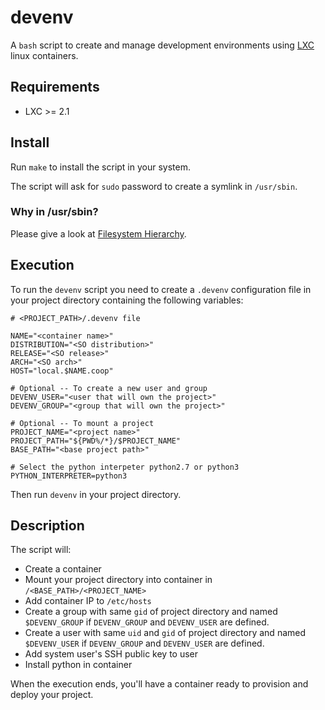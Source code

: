 # devenv
A `bash` script to create and manage development environments using [LXC](https://linuxcontainers.org/) linux containers.

## Requirements

* LXC >= 2.1

## Install
Run `make` to install the script in your system.

The script will ask for `sudo` password to create a symlink in `/usr/sbin`.

### Why in /usr/sbin?
Please give a look at [Filesystem Hierarchy](https://jlk.fjfi.cvut.cz/arch/manpages/man/file-hierarchy.7).

## Execution

To run the `devenv` script you need to create a `.devenv` configuration file in your project directory containing the following variables:

```
# <PROJECT_PATH>/.devenv file

NAME="<container name>"
DISTRIBUTION="<SO distribution>"
RELEASE="<SO release>"
ARCH="<SO arch>"
HOST="local.$NAME.coop"

# Optional -- To create a new user and group
DEVENV_USER="<user that will own the project>"
DEVENV_GROUP="<group that will own the project>"

# Optional -- To mount a project
PROJECT_NAME="<project name>"
PROJECT_PATH="${PWD%/*}/$PROJECT_NAME"
BASE_PATH="<base project path>"

# Select the python interpeter python2.7 or python3
PYTHON_INTERPRETER=python3
```

Then run `devenv` in your project directory.

## Description

The script will:

* Create a container
* Mount your project directory into container in `/<BASE_PATH>/<PROJECT_NAME>`
* Add container IP to `/etc/hosts`
* Create a group with same `gid` of project directory and named `$DEVENV_GROUP` if `DEVENV_GROUP` and `DEVENV_USER` are defined.
* Create a user with same `uid` and `gid` of project directory and named `$DEVENV_USER` if `DEVENV_GROUP` and `DEVENV_USER` are defined.
* Add system user's SSH public key to user
* Install python in container

When the execution ends, you'll have a container ready to provision and deploy your project.
